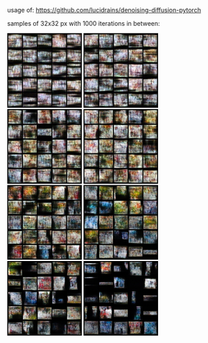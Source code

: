 usage of: https://github.com/lucidrains/denoising-diffusion-pytorch

samples of 32x32 px with 1000 iterations in between:

![](img/sample-1.png)
![](img/sample-2.png)
![](img/sample-3.png)
![](img/sample-4.png)
![](img/sample-5.png)
![](img/sample-6.png)
![](img/sample-7.png)
![](img/sample-8.png)